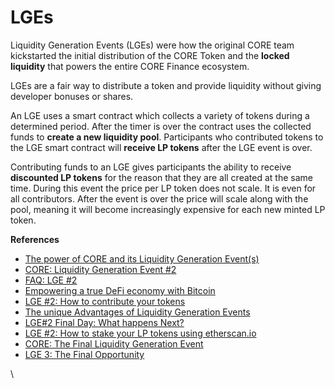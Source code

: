 # LGEs

Liquidity Generation Events (LGEs) were how the original CORE team kickstarted the initial distribution of the CORE Token and the **locked liquidity** that powers the entire CORE Finance ecosystem.

LGEs are a fair way to distribute a token and provide liquidity without giving developer bonuses or shares.

An LGE uses a smart contract which collects a variety of tokens during a determined period. After the timer is over the contract uses the collected funds to **create a new liquidity pool**. Participants who contributed tokens to the LGE smart contract will **receive LP tokens** after the LGE event is over.

Contributing funds to an LGE gives participants the ability to receive **discounted LP tokens** for the reason that they are all created at the same time. During this event the price per LP token does not scale. It is even for all contributors. After the event is over the price will scale along with the pool, meaning it will become increasingly expensive for each new minted LP token.



**References**

* [The power of CORE and its Liquidity Generation Event(s)](https://0xdec4f.medium.com/the-power-of-core-and-its-liquidity-generation-event-s-3d1554e4c8d6)
* [CORE: Liquidity Generation Event #2](https://medium.com/core-vault/core-liquidity-generation-event-2-4c2f8df391ce)
* [FAQ: LGE #2](https://medium.com/core-vault/faq-lge-2-cb425e625135)
* [Empowering a true DeFi economy with Bitcoin](https://medium.com/core-vault/empowering-a-true-defi-economy-with-bitcoin-97981359d69a)
* [LGE #2: How to contribute your tokens](https://medium.com/core-vault/lge-2-how-to-approve-your-tokens-62897c966512)
* [The unique Advantages of Liquidity Generation Events](https://medium.com/core-vault/the-unique-advantages-of-liquidity-generation-events-e3136fb9cc10)
* [LGE#2 Final Day: What happens Next?](https://medium.com/core-vault/lge-2-final-day-what-happens-next-c4f276b164cc)
* [LGE #2: How to stake your LP tokens using etherscan.io](https://medium.com/core-vault/lge-2-how-to-stake-your-lp-tokens-using-etherscan-io-6cad7bdde823)
* [CORE: The Final Liquidity Generation Event](https://medium.com/core-vault/core-the-final-liquidity-generation-event-4fd5bedb4781)
* [LGE 3: The Final Opportunity](https://medium.com/core-vault/lge-3-the-final-opportunity-1864b8aac1f)

\
